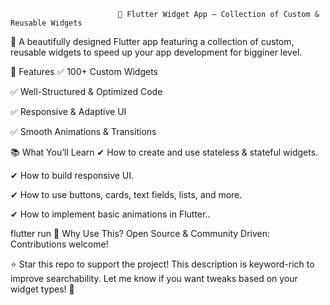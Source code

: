                             📱 Flutter Widget App – Collection of Custom & Reusable Widgets

🚀 A beautifully designed Flutter app featuring a collection of custom, reusable widgets to speed up your app development for bigginer level.

🌟 Features
✅ 100+ Custom Widgets

✅ Well-Structured & Optimized Code

✅ Responsive & Adaptive UI

✅ Smooth Animations & Transitions

📚 What You’ll Learn
✔ How to create and use stateless & stateful widgets.

✔ How to build responsive UI.

✔ How to use buttons, cards, text fields, lists, and more.

✔ How to implement basic animations in Flutter..

flutter run
🚀 Why Use This?
Open Source & Community Driven: Contributions welcome!

⭐ Star this repo to support the project!
This description is keyword-rich to improve searchability. Let me know if you want tweaks based on your widget types! 🚀
